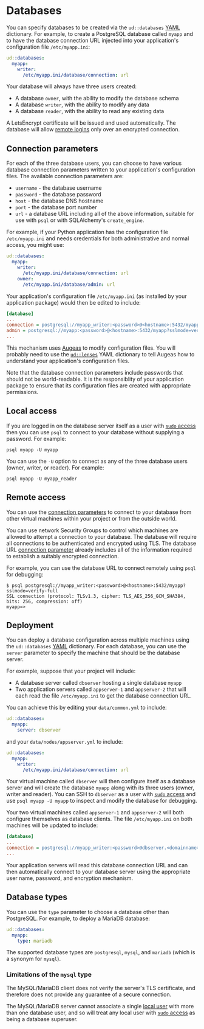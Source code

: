 # Databases

You can specify databases to be created via the `ud::databases`
[YAML](README.md#yaml) dictionary.  For example, to create a
PostgreSQL database called `myapp` and to have the database connection
URL injected into your application's configuration file
`/etc/myapp.ini`:

```yaml
ud::databases:
  myapp:
    writer:
      /etc/myapp.ini/database/connection: url
```

Your database will always have three users created:

* A database `owner`, with the ability to modify the database schema
* A database `writer`, with the ability to modify any data
* A database `reader`, with the ability to read any existing data

A LetsEncrypt certificate will be issued and used automatically.  The
database will allow [remote logins](#remote-access) only over an
encrypted connection.

## Connection parameters

For each of the three database users, you can choose to have various
database connection parameters written to your application's
configuration files.  The available connection parameters are:

* `username` - the database username
* `password` - the database password
* `host` - the database DNS hostname
* `port` - the database port number
* `url` - a database URL including all of the above information,
  suitable for use with `psql` or with SQLAlchemy's `create_engine`.

For example, if your Python application has the configuration file
`/etc/myapp.ini` and needs credentials for both administrative and
normal access, you might use:

```yaml
ud::databases:
  myapp:
    writer:
      /etc/myapp.ini/database/connection: url
    owner:
      /etc/myapp.ini/database/admin: url
```

Your application's configuration file `/etc/myapp.ini` (as installed
by your application package) would then be edited to include:

```ini
[database]
...
connection = postgresql://myapp_writer:<password>@<hostname>:5432/myapp?sslmode=verify-full
admin = postgresql://myapp:<password>@<hostname>:5432/myapp?sslmode=verify-full
...
```

This mechanism uses [Augeas](https://augeas.net) to modify
configuration files.  You will probably need to use the
[`ud::lenses`](LENSES.md) YAML dictionary to tell Augeas how to
understand your application's configuration files.

Note that the database connection parameters include passwords that
should not be world-readable.  It is the responsiblity of your
application package to ensure that its configuration files are created
with appropriate permissions.

## Local access

If you are logged in on the database server itself as a user with
[`sudo` access](USERS.md#sudo-access) then you can use `psql` to
connect to your database without supplying a password.  For example:

```shell
psql myapp -U myapp
```

You can use the `-U` option to connect as any of the three database
users (owner, writer, or reader).  For example:

```shell
psql myapp -U myapp_reader
```

## Remote access

You can use the [connection parameters](#connection-parameters) to
connect to your database from other virtual machines within your
project or from the outside world.

You can use network Security Groups to control which machines are
allowed to attempt a connection to your database.  The database will
require all connections to be authenticated and encrypted using TLS.
The database URL [connection parameter](#connection-parameters)
already includes all of the information required to establish a
suitably encrypted connection.

For example, you can use the database URL to connect remotely using
`psql` for debugging:

```console
$ psql postgresql://myapp_writer:<password>@<hostname>:5432/myapp?sslmode=verify-full
SSL connection (protocol: TLSv1.3, cipher: TLS_AES_256_GCM_SHA384, bits: 256, compression: off)
myapp=>
```

## Deployment

You can deploy a database configuration across multiple machines using
the `ud::databases` [YAML](README.md#yaml) dictionary.  For each
database, you can use the `server` parameter to specify the machine
that should be the database server.

For example, suppose that your project will include:

* A database server called `dbserver` hosting a single database
  `myapp`
* Two application servers called `appserver-1` and `appserver-2` that
  will each read the file `/etc/myapp.ini` to get the database
  connection URL.

You can achieve this by editing your `data/common.yml` to include:

```yaml
ud::databases:
  myapp:
    server: dbserver
```

and your `data/nodes/appserver.yml` to include:

```yaml
ud::databases:
  myapp:
    writer:
      /etc/myapp.ini/database/connection: url
```

Your virtual machine called `dbserver` will then configure itself as a
database server and will create the database `myapp` along with its
three users (owner, writer and reader).  You can SSH to `dbserver` as
a user with [`sudo` access](USERS.md#sudo-access) and use `psql myapp
-U myapp` to inspect and modify the database for debugging.

Your two virtual machines called `appserver-1` and `appserver-2` will
both configure themselves as database clients.  The file
`/etc/myapp.ini` on both machines will be updated to include:

```ini
[database]
...
connection = postgresql://myapp_writer:<password>@dbserver.<domainname>:5432/myapp?sslmode=verify-full
...
```

Your application servers will read this database connection URL and
can then automatically connect to your database server using the
appropriate user name, password, and encryption mechanism.

## Database types

You can use the `type` parameter to choose a database other than
PostgreSQL.  For example, to deploy a MariaDB database:

```yaml
ud::databases:
  myapp:
    type: mariadb
```

The supported database types are `postgresql`, `mysql`, and `mariadb`
(which is a synonym for `mysql`).

### Limitations of the `mysql` type

The MySQL/MariaDB client does not verify the server's TLS certificate,
and therefore does not provide any guarantee of a secure connection.

The MySQL/MariaDB server cannot associate a single [local
user](#local-access) with more than one database user, and so will
treat any local user with [`sudo` access](USERS.md#sudo-access) as
being a database superuser.
